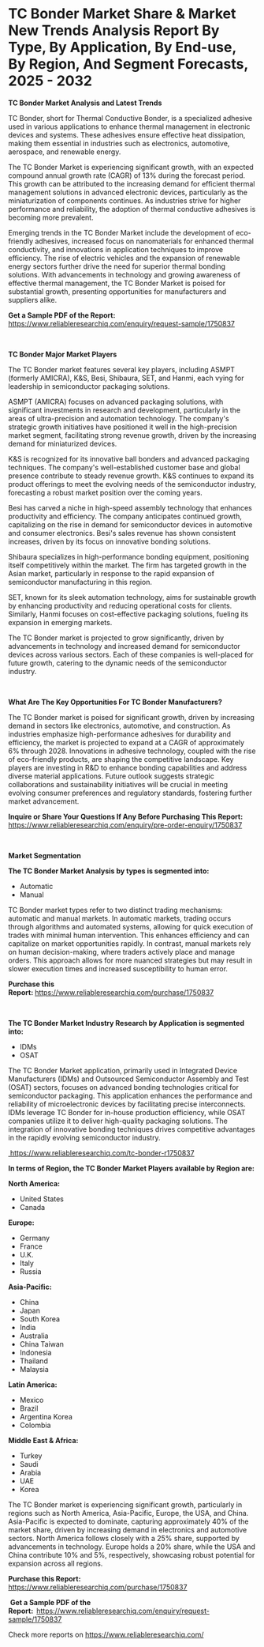 <p><h1>TC Bonder Market Share & Market New Trends Analysis Report By Type, By Application, By End-use, By Region, And Segment Forecasts, 2025 - 2032</h1></p><p><strong>TC Bonder Market Analysis and Latest Trends</strong></p>
<p><p>TC Bonder, short for Thermal Conductive Bonder, is a specialized adhesive used in various applications to enhance thermal management in electronic devices and systems. These adhesives ensure effective heat dissipation, making them essential in industries such as electronics, automotive, aerospace, and renewable energy.</p><p>The TC Bonder Market is experiencing significant growth, with an expected compound annual growth rate (CAGR) of 13% during the forecast period. This growth can be attributed to the increasing demand for efficient thermal management solutions in advanced electronic devices, particularly as the miniaturization of components continues. As industries strive for higher performance and reliability, the adoption of thermal conductive adhesives is becoming more prevalent.</p><p>Emerging trends in the TC Bonder Market include the development of eco-friendly adhesives, increased focus on nanomaterials for enhanced thermal conductivity, and innovations in application techniques to improve efficiency. The rise of electric vehicles and the expansion of renewable energy sectors further drive the need for superior thermal bonding solutions. With advancements in technology and growing awareness of effective thermal management, the TC Bonder Market is poised for substantial growth, presenting opportunities for manufacturers and suppliers alike.</p></p>
<p><strong>Get a Sample PDF of the Report:&nbsp;</strong> <a href="https://www.reliableresearchiq.com/enquiry/request-sample/1750837?utm_campaign=2291&utm_medium=2&utm_source=Github&utm_content=ia&utm_term=10042025&utm_id=tc-bonder">https://www.reliableresearchiq.com/enquiry/request-sample/1750837</a></p>
<p>&nbsp;</p>
<p><strong>TC Bonder Major Market Players</strong></p>
<p><p>The TC Bonder market features several key players, including ASMPT (formerly AMICRA), K&S, Besi, Shibaura, SET, and Hanmi, each vying for leadership in semiconductor packaging solutions.</p><p>ASMPT (AMICRA) focuses on advanced packaging solutions, with significant investments in research and development, particularly in the areas of ultra-precision and automation technology. The company's strategic growth initiatives have positioned it well in the high-precision market segment, facilitating strong revenue growth, driven by the increasing demand for miniaturized devices.</p><p>K&S is recognized for its innovative ball bonders and advanced packaging techniques. The company's well-established customer base and global presence contribute to steady revenue growth. K&S continues to expand its product offerings to meet the evolving needs of the semiconductor industry, forecasting a robust market position over the coming years.</p><p>Besi has carved a niche in high-speed assembly technology that enhances productivity and efficiency. The company anticipates continued growth, capitalizing on the rise in demand for semiconductor devices in automotive and consumer electronics. Besi's sales revenue has shown consistent increases, driven by its focus on innovative bonding solutions.</p><p>Shibaura specializes in high-performance bonding equipment, positioning itself competitively within the market. The firm has targeted growth in the Asian market, particularly in response to the rapid expansion of semiconductor manufacturing in this region.</p><p>SET, known for its sleek automation technology, aims for sustainable growth by enhancing productivity and reducing operational costs for clients. Similarly, Hanmi focuses on cost-effective packaging solutions, fueling its expansion in emerging markets.</p><p>The TC Bonder market is projected to grow significantly, driven by advancements in technology and increased demand for semiconductor devices across various sectors. Each of these companies is well-placed for future growth, catering to the dynamic needs of the semiconductor industry.</p></p>
<p>&nbsp;</p>
<p><strong>What Are The Key Opportunities For TC Bonder Manufacturers?</strong></p>
<p><p>The TC Bonder market is poised for significant growth, driven by increasing demand in sectors like electronics, automotive, and construction. As industries emphasize high-performance adhesives for durability and efficiency, the market is projected to expand at a CAGR of approximately 6% through 2028. Innovations in adhesive technology, coupled with the rise of eco-friendly products, are shaping the competitive landscape. Key players are investing in R&D to enhance bonding capabilities and address diverse material applications. Future outlook suggests strategic collaborations and sustainability initiatives will be crucial in meeting evolving consumer preferences and regulatory standards, fostering further market advancement.</p></p>
<p><strong>Inquire or Share Your Questions If Any Before Purchasing This Report:</strong> <a href="https://www.reliableresearchiq.com/enquiry/pre-order-enquiry/1750837?utm_campaign=2291&utm_medium=2&utm_source=Github&utm_content=ia&utm_term=10042025&utm_id=tc-bonder">https://www.reliableresearchiq.com/enquiry/pre-order-enquiry/1750837</a></p>
<p>&nbsp;</p>
<p><strong>Market Segmentation</strong></p>
<p><strong>The TC Bonder Market Analysis by types is segmented into:</strong></p>
<p><ul><li>Automatic</li><li>Manual</li></ul></p>
<p><p>TC Bonder market types refer to two distinct trading mechanisms: automatic and manual markets. In automatic markets, trading occurs through algorithms and automated systems, allowing for quick execution of trades with minimal human intervention. This enhances efficiency and can capitalize on market opportunities rapidly. In contrast, manual markets rely on human decision-making, where traders actively place and manage orders. This approach allows for more nuanced strategies but may result in slower execution times and increased susceptibility to human error.</p></p>
<p><strong>Purchase this Report:&nbsp;</strong><a href="https://www.reliableresearchiq.com/purchase/1750837?utm_campaign=2291&utm_medium=2&utm_source=Github&utm_content=ia&utm_term=10042025&utm_id=tc-bonder">https://www.reliableresearchiq.com/purchase/1750837</a></p>
<p>&nbsp;</p>
<p><strong>The TC Bonder Market Industry Research by Application is segmented into:</strong></p>
<p><ul><li>IDMs</li><li>OSAT</li></ul></p>
<p><p>The TC Bonder Market application, primarily used in Integrated Device Manufacturers (IDMs) and Outsourced Semiconductor Assembly and Test (OSAT) sectors, focuses on advanced bonding technologies critical for semiconductor packaging. This application enhances the performance and reliability of microelectronic devices by facilitating precise interconnects. IDMs leverage TC Bonder for in-house production efficiency, while OSAT companies utilize it to deliver high-quality packaging solutions. The integration of innovative bonding techniques drives competitive advantages in the rapidly evolving semiconductor industry.</p></p>
<p><a href="https://www.reliableresearchiq.com/tc-bonder-r1750837?utm_campaign=2291&utm_medium=2&utm_source=Github&utm_content=ia&utm_term=10042025&utm_id=tc-bonder">&nbsp;https://www.reliableresearchiq.com/tc-bonder-r1750837</a></p>
<p><strong>In terms of Region, the TC Bonder Market Players available by Region are:</strong></p>
<p>
    <p> <strong> North America: </strong>
        <ul>
            <li>United States</li>
            <li>Canada</li>
        </ul>
        </p> 
    <p> <strong> Europe: </strong>
        <ul>
            <li>Germany</li>
            <li>France</li>
            <li>U.K.</li>
            <li>Italy</li>
            <li>Russia</li>
        </ul>
        </p> 
    <p> <strong> Asia-Pacific: </strong>
        <ul>
            <li>China</li>
            <li>Japan</li>
            <li>South Korea</li>
            <li>India</li>
            <li>Australia</li>
            <li>China Taiwan</li>
            <li>Indonesia</li>
            <li>Thailand</li>
            <li>Malaysia</li>
        </ul>
        </p> 
    <p> <strong> Latin America: </strong>
        <ul>
            <li>Mexico</li>
            <li>Brazil</li>
            <li>Argentina Korea</li>
            <li>Colombia</li>
        </ul>
        </p> 
    <p> <strong> Middle East & Africa: </strong>
        <ul>
            <li>Turkey</li>
            <li>Saudi</li>
            <li>Arabia</li>
            <li>UAE</li>
            <li>Korea</li>
        </ul>
    </p>
    </p>
<p><p>The TC Bonder market is experiencing significant growth, particularly in regions such as North America, Asia-Pacific, Europe, the USA, and China. Asia-Pacific is expected to dominate, capturing approximately 40% of the market share, driven by increasing demand in electronics and automotive sectors. North America follows closely with a 25% share, supported by advancements in technology. Europe holds a 20% share, while the USA and China contribute 10% and 5%, respectively, showcasing robust potential for expansion across all regions.</p></p>
<p><strong>Purchase this Report: </strong><a href="https://www.reliableresearchiq.com/purchase/1750837?utm_campaign=2291&utm_medium=2&utm_source=Github&utm_content=ia&utm_term=10042025&utm_id=tc-bonder">https://www.reliableresearchiq.com/purchase/1750837</a></p>
<p>&nbsp;<strong>Get a Sample PDF of the Report:&nbsp;&nbsp;</strong><a href="https://www.reliableresearchiq.com/enquiry/request-sample/1750837?utm_campaign=2291&utm_medium=2&utm_source=Github&utm_content=ia&utm_term=10042025&utm_id=tc-bonder">https://www.reliableresearchiq.com/enquiry/request-sample/1750837</a></p>
<p><strong></strong></p>
<p>Check more reports on <a href="https://www.reliableresearchiq.com/?utm_campaign=2291&utm_medium=2&utm_source=Github&utm_content=ia&utm_term=10042025&utm_id=tc-bonder">https://www.reliableresearchiq.com/</a></p>